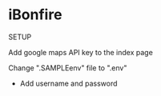# iBonfire

SETUP

Add google maps API key to the index page

Change ".SAMPLEenv" file to ".env"
  - Add username and password

